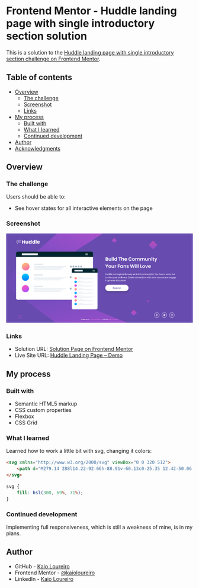 # Frontend Mentor - Huddle landing page with single introductory section solution

This is a solution to the [Huddle landing page with single introductory section challenge on Frontend Mentor](https://www.frontendmentor.io/challenges/huddle-landing-page-with-a-single-introductory-section-B_2Wvxgi0).

## Table of contents

- [Overview](#overview)
  - [The challenge](#the-challenge)
  - [Screenshot](#screenshot)
  - [Links](#links)
- [My process](#my-process)
  - [Built with](#built-with)
  - [What I learned](#what-i-learned)
  - [Continued development](#continued-development)
- [Author](#author)
- [Acknowledgments](#acknowledgments)

## Overview

### The challenge

Users should be able to:

- See hover states for all interactive elements on the page

### Screenshot

![Huddle Landing Page](./screenshot.png)

### Links

- Solution URL: [Solution Page on Frontend Mentor](https://www.frontendmentor.io/solutions/huddle-landing-page-SdMV28eypU)
- Live Site URL: [Huddle Landing Page – Demo](https://kaioloureiro.github.io/Huddle/)

## My process

### Built with

- Semantic HTML5 markup
- CSS custom properties
- Flexbox
- CSS Grid

### What I learned

Learned how to work a little bit with svg, changing it colors:

```html
<svg xmlns="http://www.w3.org/2000/svg" viewBox="0 0 320 512">
	<path d="M279.14 288l14.22-92.66h-88.91v-60.13c0-25.35 12.42-50.06 52.24-50.06h40.42V6.26S260.43 0 225.36 0c-73.22 0-121.08 44.38-121.08 124.72v70.62H22.89V288h81.39v224h100.17V288z" />
</svg>
```
```css
svg {
	fill: hsl(300, 69%, 71%);
}
```
### Continued development

Implementing full responsiveness, which is still a weakness of mine, is in my plans.

## Author

- GitHub - [Kaio Loureiro](https://github.com/kaioloureiro)
- Frontend Mentor - [@kaioloureiro](https://www.frontendmentor.io/profile/kaioloureiro)
- LinkedIn - [Kaio Loureiro](https://www.linkedin.com/in/kaioloureiro/)

